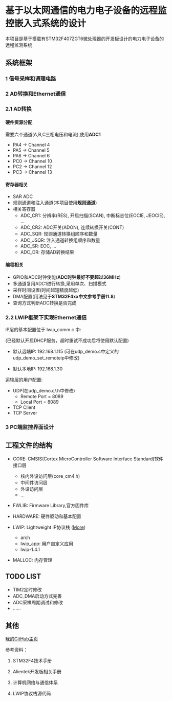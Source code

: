 # 基于以太网通信的电力电子设备的远程监控嵌入式系统的设计

本项目是基于搭载有STM32F407ZGT6微处理器的开发板设计的电力电子设备的远程监测系统

## 系统框架

### 1 信号采样和调理电路

### 2 AD转换和Ethernet通信

### 2.1 AD转换

#### 硬件资源分配

需要六个通道(A,B,C三相电压和电流),使用**ADC1**

- PA4 -> Channel 4
- PA5 -> Channel 5
- PA6 -> Channel 6
- PC0 -> Channel 10
- PC2 -> Channel 12
- PC3 -> Channel 13

#### 寄存器相关

- SAR ADC
- 规则通道和注入通道(本项目使用**规则通道**)
- 相关寄存器
  - ADC_CR1: 分辨率(RES), 开启扫描(SCAN), 中断标志位(EOCIE, JEOCIE), ...
  - ADC_CR2: ADC开关(ADON), 连续转换开关(CONT)
  - ADC_SQR: 规则通道转换组顺序和数量
  - ADC_JSQR: 注入通道转换组顺序和数量
  - ADC_SR: EOC, ...
  - ADC_DR: 存储AD转换结果

#### 编程相关

- GPIO和ADC时钟使能(**ADC时钟最好不要超过36MHz**)
- 多通道复用ADC1进行转换,采用单次、扫描模式
- 采样时间设置(时间越短精度越低)
- DMA配置(用法见于**STM32F4xx中文参考手册11.8**)
- 查询方式判断ADC转换是否完成

### 2.2 LWIP框架下实现Ethernet通信

IP层的基本配置位于 lwip_comm.c 中:

(已经默认开启DHCP服务，超时重试不成功后将使用默认配置)

- 默认远端IP: 192.168.1.115 (可在udp_demo.c中定义的udp_demo_set_remoteip中修改)

- 默认本地IP: 192.168.1.30

运输层的用户配置:

- UDP(在udp_demo.c/.h中修改)
  - Remote Port = 8089
  - Local Port = 8089
- TCP Client
- TCP Server

### 3 PC端监控界面设计

## 工程文件的结构

- CORE: CMSIS(Cortex MicroController Software Interface Standard)软件接口层
  - 核内外设访问层(core_cm4.h)
  - 中间件访问层
  - 外设访问层
  - ...

- FWLIB: Firmware Library,官方固件库

- HARDWARE: 硬件驱动和基本配置

- LWIP: Lightweight IP协议栈 ([More](https://savannah.nongnu.org/projects/lwip/))
  - arch
  - lwip_app: 用户自定义应用
  - lwip-1.4.1

- MALLOC: 内存管理

## TODO LIST

- TIM2定时修改
- ADC_DMA启动方式完善
- ADC采样周期调试和修改
- ......

## 其他

[我的GitHub主页](https://github.com/Freedom-is-slavery)

参考资料：

1. STM32F4技术手册

2. Alientek开发板相关手册

3. 计算机网络与通信体系

4. LWIP协议栈源代码
